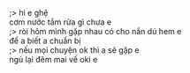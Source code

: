 ;> hi e ghệ<br>
cơm nước tắm rửa gì chưa e<br>
;> ròi hôm mình gặp nhau có cho nắn dú hem e<br>
để a biết a chuẩn bị<br>
;> nếu mọi chuyện ok thì a sẽ gặp e<br>
ngủ lại đêm mai về oki e 
